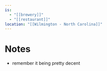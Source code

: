 ```yaml
---
is:
  - "[[brewery]]"
  - "[[restaurant]]"
location: "[[Wilmington - North Carolina]]"
---
```

# Notes
- remember it being pretty decent
